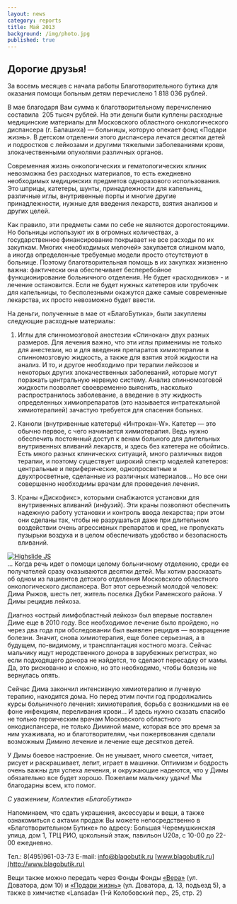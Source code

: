 ```yaml
---
layout: news
category: reports
title: Май 2013
background: /img/photo.jpg
published: true
---
```


<h2>Дорогие друзья!</h2>

За восемь месяцев с начала работы Благотворительного бутика для оказания помощи больным детям перечислено 1 818 036 рублей.  
  
В мае благодаря Вам сумма к благотворительному перечислению составила  205 тысяч рублей. На эти деньги были куплены расходные медицинские материалы для Московского областного онкологического диспансера (г. Балашиха) — больницы, которую опекает фонд «Подари жизнь». В детском отделении этого диспансера лечатся десятки детей и подростков с лейкозами и другими тяжелыми заболеваниями крови, злокачественными опухолями различных органов.    
  
Современная жизнь онкологических и гематологических клиник невозможна без расходных материалов, то есть ежедневно необходимых медицинских предметов одноразового использования. Это шприцы, катетеры, шунты, принадлежности для капельниц, различные иглы, внутривенные порты и многие другие принадлежности, нужные для введения лекарств, взятия анализов и других целей.    
  
Как правило, эти предметы сами по себе не являются дорогостоящими. Но больницы используют их в огромных количествах, а государственное финансирование покрывает не все расходы по их закупкам. Многих «необходимых мелочей» закупается слишком мало, а иногда определенные требуемые модели просто отсутствуют в больнице. Поэтому благотворительная помощь в их закупках жизненно важна: фактически она обеспечивает бесперебойное функционирование больничного отделения. Не будет «расходников» - и лечение остановится. Если не будет нужных катетеров или трубочек для капельницы, то бесполезными окажутся даже самые современные лекарства, их просто невозможно будет ввести.    
  
На деньги, полученные в мае от «БлагоБутика», были закуплены следующие расходные материалы:  
  
1. Иглы для спинномозговой анестезии «Спинокан» двух разных размеров. Для лечения важно, что эти иглы применимы не только для анестезии, но и для введения препаратов химиотерапии в спинномозговую жидкость, а также для взятия этой жидкости на анализ. И то, и другое необходимо при терапии лейкозов и некоторых других злокачественных заболеваний, которые могут поражать центральную нервную систему. Анализ спинномозговой жидкости позволяет своевременно выяснить, насколько распространилось заболевание, а введение в эту жидкость определенных химиопрепаратов (это называется интратекальной химиотерапией) зачастую требуется для спасения больных.  
  
2. Канюли (внутривенные катетеры) «Интрокан-W». Катетер — это обычно первое, с чего начинается химиотерапия. Ведь нужно обеспечить постоянный доступ к венам больного для длительных внутривенных вливаний лекарств, и здесь без катетера не обойтись. Есть много разных клинических ситуаций, много различных видов терапии, и поэтому существует широкий спектр моделей катетеров: центральные и периферические, однопросветные и двухпросветные, сделанные из различных материалов... Но все они совершенно необходимы врачам для проведения лечения.  
  
3. Краны «Дискофикс», которыми снабжаются установки для внутривенных вливаний (инфузий). Эти краны позволяют обеспечить надежную работу установки и контроль ввода лекарства; при этом они сделаны так, чтобы не разрушаться даже при длительном воздействии очень агрессивных препаратов и сред, не пропускать пузырьки воздуха и в целом обеспечивать удобство и безопасность вливаний.  
 
<div class="slides">
<a href="http://blagobutik.ru/img/ryshov.jpg" class="highslide" onclick="return hs.expand(this)"><img src="http://blagobutik.ru/img/ryshov_thumb.jpg" alt="Highslide JS" title="Click to enlarge"></a>
</div> 
... Когда речь идет о помощи целому больничному отделению, среди ее получателей сразу оказываются десятки детей. Мы хотим рассказать об одном из пациентов детского отделения Московского областного онкологического диспансера. Вот этот серьезный молодой человек: Дима Рыжов, шесть лет, житель поселка Дубки Раменского района. У Димы рецидив лейкоза.  
  
Диагноз «острый лимфобластный лейкоз» был впервые поставлен Диме еще в 2010 году. Все необходимое лечение было пройдено, но через два года при обследовании был выявлен рецидив — возвращение болезни. Значит, снова химиотерапия, еще более серьезная, а в будущем, по-видимому, и трансплантация костного мозга. Сейчас мальчику ищут неродственного донора в зарубежных регистрах, но если подходящего донора не найдется, то сделают пересадку от мамы. Да, это рискованно и сложно, но это необходимо, чтобы болезнь не вернулась опять.  

Сейчас Дима закончил интенсивную химиотерапию и лучевую терапию, находится дома. Но перед этим почти год продолжались курсы больничного лечения: химиотерапия, борьба с возникшими на ее фоне инфекциям, переливания крови... И здесь нужно сказать спасибо не только героическим врачам Московского областного онкодиспансера, не только Диминой маме, которая все это время за ним ухаживала, но и благотворителям, чьи пожертвования сделали возможным Димино лечение и лечение еще десятков детей.  
  
У Димы боевое настроение. Он не унывает, много смеется, читает, рисует и раскрашивает, лепит, играет в машинки. Оптимизм и бодрость очень важны для успеха лечения, и окружающие надеются, что у Димы обязательно все будет хорошо. Пожелаем мальчику удачи! Мы благодарны всем, кто помог.  
  
*С уважением, 
Коллектив «БлагоБутика»*  

Напоминаем, что сдать украшения, аксессуары и вещи, а также ознакомиться с актами продаж Вы можете непосредственно в «Благотворительном Бутике» по адресу: Большая Черемушкинская улица, дом 1, ТРЦ РИО, цокольный этаж, павильон U20а, 
с 10-00 до 22-00 ежедневно.  


Тел.: 8(495)961-03-73  E-mail: [info@blagobutik.ru](mailto:info@blagobutik.ru) [www.blagobutik.ru](http://www.blagobutik.ru)  


Вещи также можно передать через Фонды Фонды [«Вера»](http://www.hospicefund.ru) (ул. Доватора, дом 10) и [«Подари жизнь»](http://podari-zhizn.ru) (ул. Доватора, д. 13, подъезд 5), а также в химчистке «Lansada» (1-й Колобовский пер., 25, стр. 2)